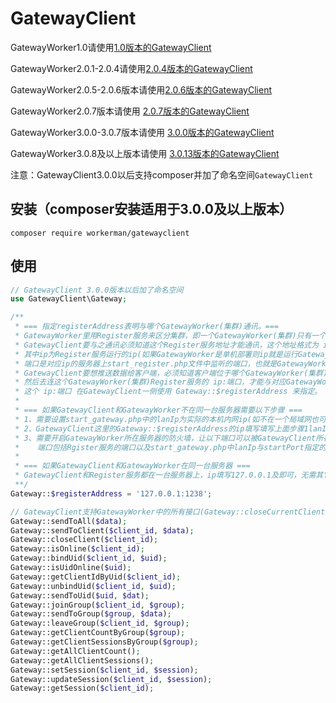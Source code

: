# GatewayClient

GatewayWorker1.0请使用[1.0版本的GatewayClient](https://github.com/walkor/GatewayClient/releases/tag/v1.0)

GatewayWorker2.0.1-2.0.4请使用[2.0.4版本的GatewayClient](https://github.com/walkor/GatewayClient/releases/tag/2.0.4)

GatewayWorker2.0.5-2.0.6版本请使用[2.0.6版本的GatewayClient](https://github.com/walkor/GatewayClient/releases/tag/2.0.6)

GatewayWorker2.0.7版本请使用 [2.0.7版本的GatewayClient](https://github.com/walkor/GatewayClient/releases/tag/v2.0.7)

GatewayWorker3.0.0-3.0.7版本请使用 [3.0.0版本的GatewayClient](https://github.com/walkor/GatewayClient/releases/tag/v3.0.0)<br>

GatewayWorker3.0.8及以上版本请使用 [3.0.13版本的GatewayClient](https://github.com/walkor/GatewayClient/releases/tag/v3.0.13)<br>

注意：GatewayClient3.0.0以后支持composer并加了命名空间```GatewayClient``` <br>

## 安装（composer安装适用于3.0.0及以上版本）
```
composer require workerman/gatewayclient
```

## 使用
```php
// GatewayClient 3.0.0版本以后加了命名空间
use GatewayClient\Gateway;

/**
 * === 指定registerAddress表明与哪个GatewayWorker(集群)通讯。===
 * GatewayWorker里用Register服务来区分集群，即一个GatewayWorker(集群)只有一个Register服务，
 * GatewayClient要与之通讯必须知道这个Register服务地址才能通讯，这个地址格式为 ip:端口 ，
 * 其中ip为Register服务运行的ip(如果GatewayWorker是单机部署则ip就是运行GatewayWorker的服务器ip)，
 * 端口是对应ip的服务器上start_register.php文件中监听的端口，也就是GatewayWorker启动时看到的Register的端口。
 * GatewayClient要想推送数据给客户端，必须知道客户端位于哪个GatewayWorker(集群)，
 * 然后去连这个GatewayWorker(集群)Register服务的 ip:端口，才能与对应GatewayWorker(集群)通讯。
 * 这个 ip:端口 在GatewayClient一侧使用 Gateway::$registerAddress 来指定。
 * 
 * === 如果GatewayClient和GatewayWorker不在同一台服务器需要以下步骤 ===
 * 1、需要设置start_gateway.php中的lanIp为实际的本机内网ip(如不在一个局域网也可以设置成外网ip)，设置完后要重启GatewayWorker
 * 2、GatewayClient这里的Gateway::$registerAddress的ip填写填写上面步骤1lanIp所指定的ip，端口
 * 3、需要开启GatewayWorker所在服务器的防火墙，让以下端口可以被GatewayClient所在服务器访问，
 *    端口包括Rgister服务的端口以及start_gateway.php中lanIp与startPort指定的几个端口
 *
 * === 如果GatewayClient和GatewayWorker在同一台服务器 ===
 * GatewayClient和Register服务都在一台服务器上，ip填写127.0.0.1及即可，无需其它设置。
 **/
Gateway::$registerAddress = '127.0.0.1:1238';

// GatewayClient支持GatewayWorker中的所有接口(Gateway::closeCurrentClient Gateway::sendToCurrentClient除外)
Gateway::sendToAll($data);
Gateway::sendToClient($client_id, $data);
Gateway::closeClient($client_id);
Gateway::isOnline($client_id);
Gateway::bindUid($client_id, $uid);
Gateway::isUidOnline($uid);
Gateway::getClientIdByUid($client_id);
Gateway::unbindUid($client_id, $uid);
Gateway::sendToUid($uid, $dat);
Gateway::joinGroup($client_id, $group);
Gateway::sendToGroup($group, $data);
Gateway::leaveGroup($client_id, $group);
Gateway::getClientCountByGroup($group);
Gateway::getClientSessionsByGroup($group);
Gateway::getAllClientCount();
Gateway::getAllClientSessions();
Gateway::setSession($client_id, $session);
Gateway::updateSession($client_id, $session);
Gateway::getSession($client_id);
```

